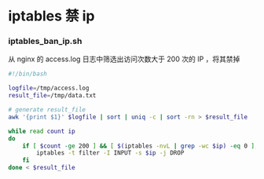 # iptables 禁 ip

### iptables\_ban\_ip.sh

从 nginx 的 access.log 日志中筛选出访问次数大于 200 次的 IP ，将其禁掉

```sh
#!/bin/bash

logfile=/tmp/access.log
result_file=/tmp/data.txt

# generate result_file
awk '{print $1}' $logfile | sort | uniq -c | sort -rn > $result_file

while read count ip
do
    if [ $count -ge 200 ] && [ $(iptables -nvL | grep -wc $ip) -eq 0 ]; then
        iptables -t filter -I INPUT -s $ip -j DROP
    fi
done < $result_file
```
